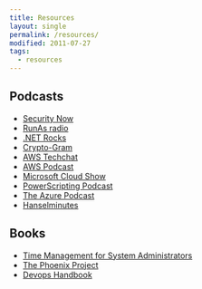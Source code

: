 ```yaml
---
title: Resources
layout: single
permalink: /resources/
modified: 2011-07-27
tags:
  - resources
---
```


## Podcasts
- [Security Now]
- [RunAs radio]
- [.NET Rocks]
- [Crypto-Gram]
- [AWS Techchat]
- [AWS Podcast]
- [Microsoft Cloud Show]
- [PowerScripting Podcast]
- [The Azure Podcast]
- [Hanselminutes]

## Books
- [Time Management for System Administrators]
- [The Phoenix Project]
- [Devops Handbook]



[Security Now]: https://twit.tv/shows/security-now
[RunAs Radio]: http://www.runasradio.com/
[.NET Rocks]: https://www.dotnetrocks.com/
[Hanselminutes]: https://hanselminutes.com/
[Crypto-Gram]: http://crypto-gram.libsyn.com/
[AWS Techchat]: https://aws.amazon.com/podcasts/aws-techchat/
[AWS Podcast]: https://aws.amazon.com/podcasts/aws-podcast/
[Microsoft Cloud Show]: http://www.microsoftcloudshow.com/
[PowerScripting Podcast]: https://powershell.org/category/podcast/
[The Azure Podcast]: http://azpodcast.azurewebsites.net/

[Time Management for System Administrators]: http://shop.oreilly.com/product/9780596007836.do
[The Phoenix Project]: https://www.amazon.co.uk/Phoenix-Project-DevOps-Helping-Business-ebook/dp/B00AZRBLHO
[Devops Handbook]: https://www.amazon.co.uk/Devops-Handbook-World-Class-Reliability-Organizations/dp/1942788002